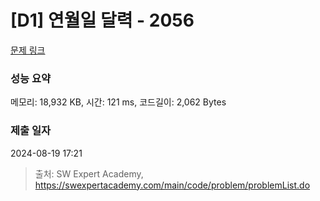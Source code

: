 # [D1] 연월일 달력 - 2056 

[문제 링크](https://swexpertacademy.com/main/code/problem/problemDetail.do?contestProbId=AV5QLkdKAz4DFAUq) 

### 성능 요약

메모리: 18,932 KB, 시간: 121 ms, 코드길이: 2,062 Bytes

### 제출 일자

2024-08-19 17:21



> 출처: SW Expert Academy, https://swexpertacademy.com/main/code/problem/problemList.do